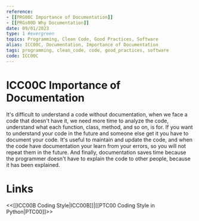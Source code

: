 ```yaml
---
reference: 
- [[PRG00C Importance of Documentation]]
- [[PRGs00D Why Documentation]]
date: 09/01/2023
type: 1 #evergreen
topics: Programming, Clean Code, Good Practices, Software
alias: ICC00C, Documentation, Importance of Documentation
tags: programming, clean_code, code, good_practices, software
code: ICC00C
---
```

# ICC00C Importance of Documentation

It's difficult to understand a code without documentation, when we face a code that doesn't have it, we need more time to analyze the code, understand what each function, class, method, and so on, is for. 
If you want to understand your code in the future and someone else get it you have to document your code.
It's useful to maintain and update the code, and when the code have documentation your learn from your errors, so you will not repeat them in the future. And finally, documentation saves time because the programmer doesn't have to explain the code to other people, because it has been explained.

# Links
<<[[ICC00B Coding Style|ICC00B]]|[[PTC00 Coding Style in Python|PTC00]]>>
